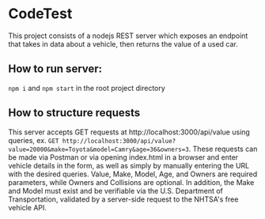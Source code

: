 # CodeTest
This project consists of a nodejs REST server which exposes an endpoint that takes in data about a vehicle, then returns the value of a used car.
## How to run server:
`npm i` and `npm start` in the root project directory

## How to structure requests
This server accepts GET requests at http://localhost:3000/api/value using queries, ex. `GET http://localhost:3000/api/value?value=20000&make=Toyota&model=Camry&age=36&owners=3`. These requests can be made via Postman or via opening index.html in a browser and enter vehicle details in the form, as well as simply by manually entering the URL with the desired queries. Value, Make, Model, Age, and Owners are required parameters, while Owners and Collisions are optional. In addition, the Make and Model must exist and be verifiable via the U.S. Department of Transportation, validated by a server-side request to the NHTSA's free vehicle API.
